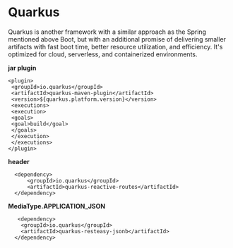 # Quarkus
Quarkus is another framework with a similar approach as the Spring mentioned above Boot, but with an additional promise of delivering smaller artifacts with fast boot time, better resource utilization, and efficiency. It's optimized for cloud, serverless, and containerized environments.

**jar plugin**
 ```
<plugin>
  <groupId>io.quarkus</groupId>
  <artifactId>quarkus-maven-plugin</artifactId>
  <version>${quarkus.platform.version}</version>
  <executions>
  <execution>
  <goals>
  <goal>build</goal>
  </goals>
  </execution>
  </executions>
</plugin>
```
**header**

```
  <dependency>
      <groupId>io.quarkus</groupId>
      <artifactId>quarkus-reactive-routes</artifactId>
  </dependency>
```  
  
  **MediaType.APPLICATION_JSON**
  
  
  ```
     <dependency>
      <groupId>io.quarkus</groupId>
      <artifactId>quarkus-resteasy-jsonb</artifactId>
    </dependency>

```

